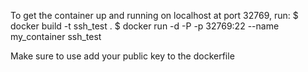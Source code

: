 To get the container up and running on localhost at port 32769, run:
$ docker build -t ssh_test .
$ docker run -d -P -p 32769:22 --name my_container ssh_test

Make sure to use add your public key to the dockerfile
